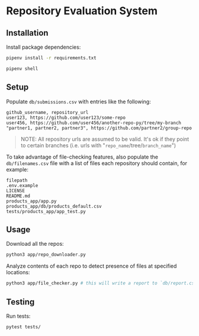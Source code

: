 # Repository Evaluation System

## Installation

Install package dependencies:

```sh
pipenv install -r requirements.txt
```

```sh
pipenv shell
```

## Setup

Populate `db/submissions.csv` with entries like the following:

    github_username, repository_url
    user123, https://github.com/user123/some-repo
    user456, https://github.com/user456/another-repo-py/tree/my-branch
    "partner1, partner2, partner3", https://github.com/partner2/group-repo

> NOTE: All repository urls are assumed to be valid. It's ok if they point to certain branches (i.e. urls with "`repo_name`/tree/`branch_name`")

To take advantage of file-checking features, also populate the `db/filenames.csv` file with a list of files each repository should contain, for example:

    filepath
    .env.example
    LICENSE
    README.md
    products_app/app.py
    products_app/db/products_default.csv
    tests/products_app/app_test.py

## Usage

Download all the repos:

```sh
python3 app/repo_downloader.py
```

Analyze contents of each repo to detect presence of files at specified locations:

```sh
python3 app/file_checker.py # this will write a report to `db/report.csv`
```

## Testing

Run tests:

```sh
pytest tests/
```
